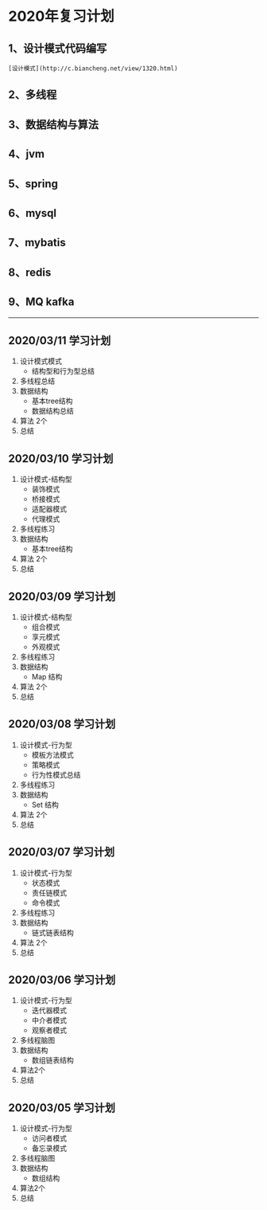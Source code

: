 # 2020年复习计划
## 1、设计模式代码编写 
    [设计模式](http://c.biancheng.net/view/1320.html)
## 2、多线程
## 3、数据结构与算法
## 4、jvm
## 5、spring
## 6、mysql
## 7、mybatis
## 8、redis
## 9、MQ kafka

--------------------------------------------------------------
## 2020/03/11 学习计划
 1. 设计模式模式
    * 结构型和行为型总结
 2. 多线程总结
 3. 数据结构 
    * 基本tree结构
    * 数据结构总结
 4. 算法 2个 
 5. 总结


## 2020/03/10 学习计划
 1. 设计模式-结构型
    * 装饰模式
    * 桥接模式
    * 适配器模式
    * 代理模式
 2. 多线程练习
 3. 数据结构 
    * 基本tree结构
 4. 算法 2个 
 5. 总结

## 2020/03/09 学习计划
 1. 设计模式-结构型
    * 组合模式
    * 享元模式
    * 外观模式
 2. 多线程练习
 3. 数据结构 
    * Map 结构
 4. 算法 2个 
 5. 总结
 
## 2020/03/08 学习计划
 1. 设计模式-行为型
    * 模板方法模式
    * 策略模式
    * 行为性模式总结
 2. 多线程练习
 3. 数据结构 
    * Set 结构
 4. 算法 2个 
 5. 总结

## 2020/03/07 学习计划
 1. 设计模式-行为型
    * 状态模式
    * 责任链模式
    * 命令模式
 2. 多线程练习
 3. 数据结构 
    * 链式链表结构
 4. 算法 2个 
 5. 总结

## 2020/03/06 学习计划
 1. 设计模式-行为型
    * 迭代器模式
    * 中介者模式
    * 观察者模式
 2. 多线程脑图
 3. 数据结构 
    * 数组链表结构
 4. 算法2个 
 5. 总结
    
## 2020/03/05 学习计划
 1. 设计模式-行为型
    * 访问者模式
    * 备忘录模式
 2. 多线程脑图
 3. 数据结构 
    * 数组结构
 4. 算法2个
 5. 总结


